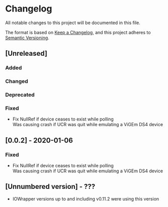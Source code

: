 # Changelog
All notable changes to this project will be documented in this file.

The format is based on [Keep a Changelog](https://keepachangelog.com/en/1.0.0/), and this project adheres to [Semantic Versioning](https://semver.org/spec/v2.0.0.html).

## [Unreleased]

### Added
### Changed 
### Deprecated
### Fixed
- Fix NullRef if device ceases to exist while polling  
Was causing crash if UCR was quit while emulating a ViGEm DS4 device

## [0.0.2] - 2020-01-06
### Fixed
- Fix NullRef if device ceases to exist while polling  
Was causing crash if UCR was quit while emulating a ViGEm DS4 device

## [Unnumbered version] - ???
- IOWrapper versions up to and including v0.11.2 were using this version